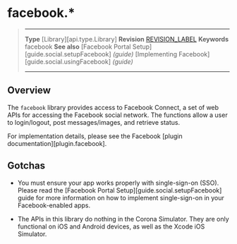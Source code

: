 # facebook.*

> --------------------- ------------------------------------------------------------------------------------------
> __Type__              [Library][api.type.Library]
> __Revision__          [REVISION_LABEL](REVISION_URL)
> __Keywords__          facebook
> __See also__          [Facebook Portal Setup][guide.social.setupFacebook] _(guide)_
>						[Implementing Facebook][guide.social.usingFacebook] _(guide)_
> --------------------- ------------------------------------------------------------------------------------------

## Overview

The `facebook` library provides access to Facebook Connect, a set of web APIs for accessing the Facebook social network. The functions allow a user to login/logout, post messages/images, and retrieve status.

For implementation details, please see the Facebook [plugin documentation][plugin.facebook].


## Gotchas

* You must ensure your app works properly with <nobr>single-sign-on</nobr> (SSO). Please read the [Facebook Portal Setup][guide.social.setupFacebook] guide for more information on how to implement <nobr>single-sign-on</nobr> in your <nobr>Facebook-enabled</nobr> apps.

* The APIs in this library do nothing in the Corona Simulator. They are only functional on iOS and Android devices, as well as the Xcode iOS Simulator.